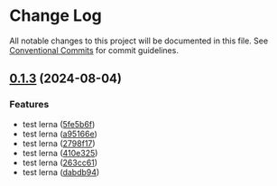 # Change Log

All notable changes to this project will be documented in this file.
See [Conventional Commits](https://conventionalcommits.org) for commit guidelines.

## [0.1.3](https://github.com/warmhug/_archive/compare/@huajs/lerna-demo@0.1.5...@huajs/lerna-demo@0.1.3) (2024-08-04)


### Features

* test lerna ([5fe5b6f](https://github.com/warmhug/_archive/commit/5fe5b6f39d69216b8d4bb7d8468d86162c53e894))
* test lerna ([a95166e](https://github.com/warmhug/_archive/commit/a95166e0d1c4392eeb89e44f335085b72b5a241b))
* test lerna ([2798f17](https://github.com/warmhug/_archive/commit/2798f171d555c00bbf6b9b80f50d23ee2674ba4a))
* test lerna ([410e325](https://github.com/warmhug/_archive/commit/410e3257db2530075076300f1f3ae0ac53ffcab9))
* test lerna ([263cc61](https://github.com/warmhug/_archive/commit/263cc611e989a8107e8402833bd603adefe90e27))
* test lerna ([dabdb94](https://github.com/warmhug/_archive/commit/dabdb943a7cb0f5034f5c008ffd0389f25400cbc))
